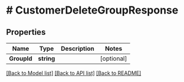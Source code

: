 # # CustomerDeleteGroupResponse


## Properties 


Name | Type | Description | Notes
------------ | ------------- | ------------- | -------------
**GroupId**| **string** |   | [optional]


[[Back to Model list]](../../README.md#models) [[Back to API list]](../../README.md#endpoints) [[Back to README]](../../README.md)


